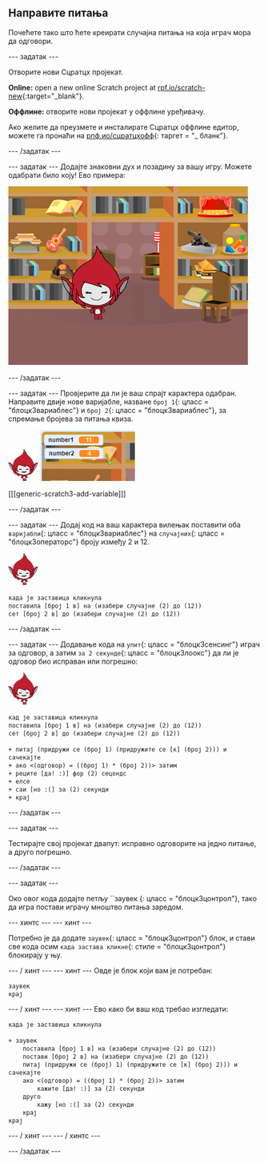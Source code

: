 ## Направите питања

Почећете тако што ћете креирати случајна питања на која играч мора да одговори.

\--- задатак \---

Отворите нови Сцратцх пројекат.

**Online:** open a new online Scratch project at [rpf.io/scratch-new](http://rpf.io/scratchon){:target="_blank"}.

**Оффлине:** отворите нови пројекат у оффлине уређивачу.

Ако желите да преузмете и инсталирате Сцратцх оффлине едитор, можете га пронаћи на [рпф.ио/сцратцхофф](http://rpf.io/scratchoff){: таргет = "_ бланк"}.

\--- /задатак \---

\--- задатак \--- Додајте знаковни дух и позадину за вашу игру. Можете одабрати било коју! Ево примера:

![сцреенсхот](images/brain-setting.png)

\--- /задатак \---

\--- задатак \--- Провјерите да ли је ваш спрајт карактера одабран. Направите двије нове варијабле, назване `број 1`{: цласс = "блоцк3вариаблес"} и `број 2`{: цласс = "блоцк3вариаблес"}, за спремање бројева за питања квиза.

![сцреенсхот](images/giga-sprite.png) ![сцреенсхот](images/brain-variables.png)

[[[generic-scratch3-add-variable]]]

\--- /задатак \---

\--- задатак \--- Додај код на ваш карактера вилењак поставити оба `варијабли`{: цласс = "блоцк3вариаблес"} на `случајних`{: цласс = "блоцк3операторс"} броју између 2 и 12.

![сцреенсхот](images/giga-sprite.png)

```blocks3
када је заставица кликнула
поставила [број 1 в] на (изабери случајне (2) до (12))
сет [број 2 в] до (изабери случајне (2) до (12))
```

\--- /задатак \---

\--- задатак \--- Додавање кода на `упит`{: цласс = "блоцк3сенсинг"} играч за одговор, а затим `за 2 секунде`{: цласс = "блоцк3лоокс"} да ли је одговор био исправан или погрешно:

![сцреенсхот](images/giga-sprite.png)

```blocks3
кад је заставица кликнула
поставила [број 1 в] на (изабери случајне (2) до (12))
сет [број 2 в] до (изабери случајне (2) до (12))

+ питај (придружи се (број 1) (придружите се [к] (број 2))) и сачекајте
+ ако <(одговор) = ((број 1) * (број 2))> затим
+ реците [да! :)] фор (2) сецондс
+ елсе
+ саи [но :(] за (2) секунди
+ крај
```

\--- /задатак \---

\--- задатак \---

Тестирајте свој пројекат двапут: исправно одговорите на једно питање, а друго погрешно.

\--- /задатак \---

\--- задатак \---

Око овог кода додајте петљу ``заувек </code> {: цласс = "блоцк3цонтрол"}, тако да игра постави играчу мноштво питања заредом.

\--- хинтс \--- \--- хинт \---

Потребно је да додате `заувек`{: цласс = "блоцк3цонтрол"} блок, и стави све кода осим `када застава кликне`{: стиле = "блоцк3цонтрол"} блокирају у њу.

\--- / хинт \--- \--- хинт \--- Овде је блок који вам је потребан:

```blocks3
заувек
крај
```

\--- / хинт \--- \--- хинт \--- Ево како би ваш код требао изгледати:

```blocks3
када је заставица кликнула

+ заувек
    поставила [број 1 в] на (изабери случајне (2) до (12))
    постави [број 2 в] на (изабери случајне (2) до (12))
    питај (придружи се (број) 1) (придружите се [к] (број 2))) и сачекајте
    ако <(одговор) = ((број 1) * (број 2))> затим
        кажите [да! :)] за (2) секунди
    друго
        кажу [но :(] за (2) секунди
    крај
крај
```

\--- / хинт \--- \--- / хинтс \---

\--- /задатак \---